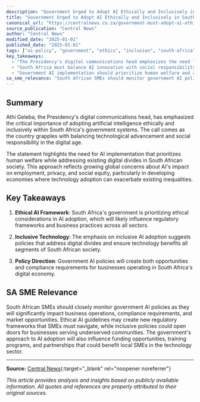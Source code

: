 ```yaml
---
description: "Government Urged to Adopt AI Ethically and Inclusively in South Africa - Analysis and insights for South African SMEs on AI adoption, implementation strategies, and business transformation opportunities."
title: "Government Urged to Adopt AI Ethically and Inclusively in South Africa"
canonical_url: "https://centralnews.co.za/government-must-adopt-ai-ethically-and-inclusively-says-presidencys-digital-communications-head-athi-geleba"
source_publication: "Central News"
author: "Central News"
modified_date: "2025-01-01"
published_date: "2025-01-01"
tags: ["ai-policy", "government", "ethics", "inclusion", "south-africa"]
key_takeaways:
  - "The Presidency's digital communications head emphasizes the need for ethical and inclusive AI adoption in government"
  - "South Africa must balance AI innovation with social responsibility and accessibility"
  - "Government AI implementation should prioritize human welfare and address digital divides"
sa_sme_relevance: "South African SMEs should monitor government AI policies as they will influence regulatory frameworks, funding opportunities, and market conditions. Ethical AI guidelines may create new compliance requirements while inclusive policies could open doors for SMEs serving underserved communities."
---
```

<script type="application/ld+json">
{
  "@context": "https://schema.org",
  "@type": "Article",
  "headline": "Government Urged to Adopt AI Ethically and Inclusively in South Africa",
  "description": "Government Urged to Adopt AI Ethically and Inclusively in South Africa - Analysis and insights for South African SMEs on AI adoption, implementation strategies, and business transformation opportunities.",
  "author": {
    "@type": "Organization",
    "name": "Central News"
  },
  "publisher": {
    "@type": "Organization",
    "name": "Aurellius"
  },
  "datePublished": "2025-01-01",
  "dateModified": "2025-01-01",
  "mainEntityOfPage": {
    "@type": "WebPage",
    "@id": "https://centralnews.co.za/government-must-adopt-ai-ethically-and-inclusively-says-presidencys-digital-communications-head-athi-geleba"
  }
}
</script>

## Summary

Athi Geleba, the Presidency's digital communications head, has emphasized the critical importance of adopting artificial intelligence ethically and inclusively within South Africa's government systems. The call comes as the country grapples with balancing technological advancement and social responsibility in the digital age.

The statement highlights the need for AI implementation that prioritizes human welfare while addressing existing digital divides in South African society. This approach reflects growing global concerns about AI's impact on employment, privacy, and social equity, particularly in developing economies where technology adoption can exacerbate existing inequalities.

## Key Takeaways

1. **Ethical AI Framework**: South Africa's government is prioritizing ethical considerations in AI adoption, which will likely influence regulatory frameworks and business practices across all sectors.

2. **Inclusive Technology**: The emphasis on inclusive AI adoption suggests policies that address digital divides and ensure technology benefits all segments of South African society.

3. **Policy Direction**: Government AI policies will create both opportunities and compliance requirements for businesses operating in South Africa's digital economy.

## SA SME Relevance

South African SMEs should closely monitor government AI policies as they will significantly impact business operations, compliance requirements, and market opportunities. Ethical AI guidelines may create new regulatory frameworks that SMEs must navigate, while inclusive policies could open doors for businesses serving underserved communities. The government's approach to AI adoption will also influence funding opportunities, training programs, and partnerships that could benefit local SMEs in the technology sector.


---

**Source:** [Central News](https://centralnews.co.za/government-must-adopt-ai-ethically-and-inclusively-says-presidencys-digital-communications-head-athi-geleba){:target="_blank" rel="noopener noreferrer"}

*This article provides analysis and insights based on publicly available information. All quotes and references are properly attributed to their original sources.*